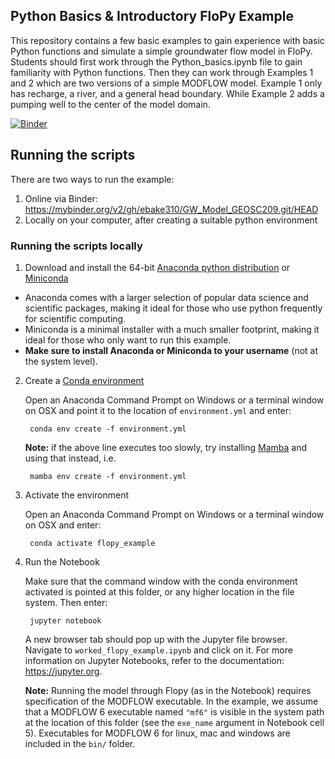 Python Basics & Introductory FloPy Example
-----------------------------------------------
This repository contains a few basic examples to gain experience with basic Python functions and simulate a simple groundwater flow model in FloPy. Students should first work through the Python_basics.ipynb file to gain familiarity with Python functions. Then they can work through Examples 1 and 2 which are two versions of a simple MODFLOW model. Example 1 only has recharge, a river, and a general head boundary. While Example 2 adds a pumping well to the center of the model domain.

[![Binder](https://mybinder.org/badge_logo.svg)](https://mybinder.org/v2/gh/ebake310/GW_Model_GEOSC209.git/HEAD)

## Running the scripts
There are two ways to run the example:

1) Online via Binder: https://mybinder.org/v2/gh/ebake310/GW_Model_GEOSC209.git/HEAD
2) Locally on your computer, after creating a suitable python environment

### Running the scripts locally

1) Download and install the 64-bit [Anaconda python distribution](https://www.anaconda.com/distribution/) or [Miniconda](https://docs.conda.io/en/latest/miniconda.html)

  * Anaconda comes with a larger selection of popular data science and scientific packages, making it ideal for those who use python frequently for scientific computing.
  * Miniconda is a minimal installer with a much smaller footprint, making it ideal for those who only want to run this example.
  * **Make sure to install Anaconda or Miniconda to your username** (not at the system level). 

2) Create a [Conda environment](https://docs.conda.io/projects/conda/en/latest/user-guide/concepts/environments.html)

    Open an Anaconda Command Prompt on Windows or a terminal window on OSX and point it to the location of ``environment.yml`` and enter:

        conda env create -f environment.yml

    **Note:** if the above line executes too slowly, try installing [Mamba](https://mamba.readthedocs.io/en/latest/) and using that instead, i.e.

        mamba env create -f environment.yml

3) Activate the environment
    
    Open an Anaconda Command Prompt on Windows or a terminal window on OSX and enter:

        conda activate flopy_example

4) Run the Notebook

    Make sure that the command window with the conda environment activated is pointed at this folder, or any higher location in the file system. Then enter:

        jupyter notebook

    A new browser tab should pop up with the Jupyter file browser. Navigate to ``worked_flopy_example.ipynb`` and click on it. For more information on Jupyter Notebooks, refer to the documentation: https://jupyter.org.

    **Note:** Running the model through Flopy (as in the Notebook) requires specification of the MODFLOW executable. In the example, we assume that a MODFLOW 6 executable named ``"mf6"`` is visible in the system path at the location of this folder (see the ``exe_name`` argument in Notebook cell 5). Executables for MODFLOW 6 for linux, mac and windows are included in the ``bin/`` folder.
